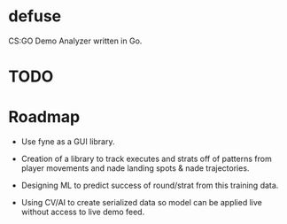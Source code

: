 # defuse

CS:GO Demo Analyzer written in Go.



# TODO



# Roadmap

- Use fyne as a GUI library.


- Creation of a library to track executes and strats off of patterns from player movements and nade landing spots & nade trajectories.

- Designing ML to predict success of round/strat from this training data.

- Using CV/AI to create serialized data so model can be applied live without access to live demo feed.

